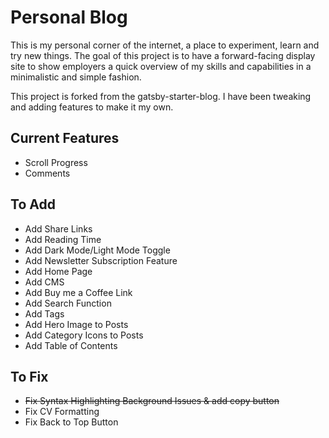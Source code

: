 # Personal Blog
This is my personal corner of the internet, a place to experiment, learn and try new things. The goal of this project is to have a forward-facing display site to show employers a quick overview of my skills and capabilities in a minimalistic and simple fashion.

This project is forked from the gatsby-starter-blog. I have been tweaking and adding features to make it my own.

## Current Features
- Scroll Progress
- Comments

## To Add
- Add Share Links
- Add Reading Time
- Add Dark Mode/Light Mode Toggle
- Add Newsletter Subscription Feature
- Add Home Page
- Add CMS
- Add Buy me a Coffee Link
- Add Search Function
- Add Tags
- Add Hero Image to Posts
- Add Category Icons to Posts
- Add Table of Contents

## To Fix
- ~~Fix Syntax Highlighting Background Issues & add copy button~~
- Fix CV Formatting
- Fix Back to Top Button
